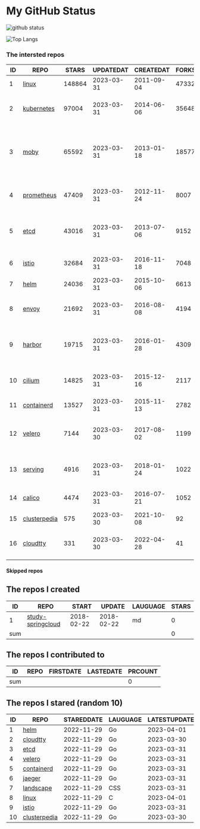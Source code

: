 # My GitHub Status

<img src="https://github-readme-stats-1.yihong0618.vercel.app/api?username=daoqingniu&show_icons=true&&&hide_title=true&count_private=true" alt="github status" />

![Top Langs](https://github-readme-stats-1.yihong0618.vercel.app/api/top-langs/?username=daoqingniu&layout=compact)

<!--START_SECTION:github_repos-->
### The intersted repos
| ID |                              REPO                               | STARS  | UPDATEDAT  | CREATEDAT  | FORKSCOUNT |                                              DESCRIPTIONS                                              |
|----|-----------------------------------------------------------------|--------|------------|------------|------------|--------------------------------------------------------------------------------------------------------|
|  1 | [linux](https://github.com/torvalds/linux)                      | 148864 | 2023-03-31 | 2011-09-04 |      47332 | Linux kernel source tree                                                                               |
|  2 | [kubernetes](https://github.com/kubernetes/kubernetes)          |  97004 | 2023-03-31 | 2014-06-06 |      35648 | Production-Grade Container Scheduling and Management                                                   |
|  3 | [moby](https://github.com/moby/moby)                            |  65592 | 2023-03-31 | 2013-01-18 |      18577 | Moby Project - a collaborative project for the container ecosystem to assemble container-based systems |
|  4 | [prometheus](https://github.com/prometheus/prometheus)          |  47409 | 2023-03-31 | 2012-11-24 |       8007 | The Prometheus monitoring system and time series database.                                             |
|  5 | [etcd](https://github.com/etcd-io/etcd)                         |  43016 | 2023-03-31 | 2013-07-06 |       9152 | Distributed reliable key-value store for the most critical data of a distributed system                |
|  6 | [istio](https://github.com/istio/istio)                         |  32684 | 2023-03-31 | 2016-11-18 |       7048 | Connect, secure, control, and observe services.                                                        |
|  7 | [helm](https://github.com/helm/helm)                            |  24036 | 2023-03-31 | 2015-10-06 |       6613 | The Kubernetes Package Manager                                                                         |
|  8 | [envoy](https://github.com/envoyproxy/envoy)                    |  21692 | 2023-03-31 | 2016-08-08 |       4194 | Cloud-native high-performance edge/middle/service proxy                                                |
|  9 | [harbor](https://github.com/goharbor/harbor)                    |  19715 | 2023-03-31 | 2016-01-28 |       4309 | An open source trusted cloud native registry project that stores, signs, and scans content.            |
| 10 | [cilium](https://github.com/cilium/cilium)                      |  14825 | 2023-03-31 | 2015-12-16 |       2117 | eBPF-based Networking, Security, and Observability                                                     |
| 11 | [containerd](https://github.com/containerd/containerd)          |  13527 | 2023-03-31 | 2015-11-13 |       2782 | An open and reliable container runtime                                                                 |
| 12 | [velero](https://github.com/vmware-tanzu/velero)                |   7144 | 2023-03-30 | 2017-08-02 |       1199 | Backup and migrate Kubernetes applications and their persistent volumes                                |
| 13 | [serving](https://github.com/knative/serving)                   |   4916 | 2023-03-31 | 2018-01-24 |       1022 | Kubernetes-based, scale-to-zero, request-driven compute                                                |
| 14 | [calico](https://github.com/projectcalico/calico)               |   4474 | 2023-03-31 | 2016-07-21 |       1052 | Cloud native networking and network security                                                           |
| 15 | [clusterpedia](https://github.com/clusterpedia-io/clusterpedia) |    575 | 2023-03-30 | 2021-10-08 |         92 | The Encyclopedia of Kubernetes clusters                                                                |
| 16 | [cloudtty](https://github.com/cloudtty/cloudtty)                |    331 | 2023-03-30 | 2022-04-28 |         41 | A Friendly Kubernetes CloudShell (Web Terminal) !                                                      |



#### Skipped repos
<!--END_SECTION:github_repos-->

<!--START_SECTION:my_github-->
## The repos I created
| ID  |                                 REPO                                 |   START    |   UPDATE   | LAUGUAGE | STARS |
|-----|----------------------------------------------------------------------|------------|------------|----------|-------|
|   1 | [study-springcloud](https://github.com/daoqingniu/study-springcloud) | 2018-02-22 | 2018-02-22 | md       |     0 |
| sum |                                                                      |            |            |          |     0 |

## The repos I contributed to
| ID  | REPO | FIRSTDATE | LASTEDATE | PRCOUNT |
|-----|------|-----------|-----------|---------|
| sum |      |           |           |       0 |

## The repos I stared (random 10)
| ID |                              REPO                               | STAREDDATE | LAUGUAGE | LATESTUPDATE |
|----|-----------------------------------------------------------------|------------|----------|--------------|
|  1 | [helm](https://github.com/helm/helm)                            | 2022-11-29 | Go       | 2023-04-01   |
|  2 | [cloudtty](https://github.com/cloudtty/cloudtty)                | 2022-11-29 | Go       | 2023-03-30   |
|  3 | [etcd](https://github.com/etcd-io/etcd)                         | 2022-11-29 | Go       | 2023-03-31   |
|  4 | [velero](https://github.com/vmware-tanzu/velero)                | 2022-11-29 | Go       | 2023-03-31   |
|  5 | [containerd](https://github.com/containerd/containerd)          | 2022-11-29 | Go       | 2023-03-31   |
|  6 | [jaeger](https://github.com/jaegertracing/jaeger)               | 2022-11-29 | Go       | 2023-03-31   |
|  7 | [landscape](https://github.com/cncf/landscape)                  | 2022-11-29 | CSS      | 2023-03-31   |
|  8 | [linux](https://github.com/torvalds/linux)                      | 2022-11-29 | C        | 2023-04-01   |
|  9 | [istio](https://github.com/istio/istio)                         | 2022-11-29 | Go       | 2023-03-31   |
| 10 | [clusterpedia](https://github.com/clusterpedia-io/clusterpedia) | 2022-11-29 | Go       | 2023-03-30   |

<!--END_SECTION:my_github-->
